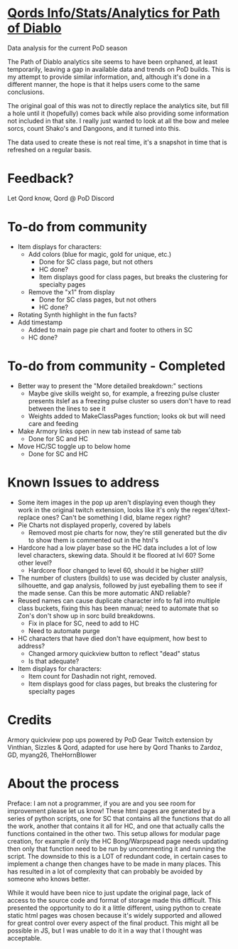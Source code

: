 # [Qords Info/Stats/Analytics for Path of Diablo](https://qordwasalreadytaken.github.io/pod-stats/Home.html)
Data analysis for the current PoD season

The Path of Diablo analytics site seems to have been orphaned, at least temporarily, leaving a gap in available data and trends on PoD builds. This is my attempt to provide similar information, and, although it's done in a different manner, the hope is that it helps users come to the same conclusions.

The original goal of this was not to directly replace the analytics site, but fill a hole until it (hopefully) comes back while also providing some information not included in that site. I really just wanted to look at all the bow and melee sorcs, count Shako's and Dangoons, and it turned into this.

The data used to create these is not real time, it's a snapshot in time that is refreshed on a regular basis.

# Feedback?
Let Qord know, Qord @ PoD Discord 

# To-do from community
* Item displays for characters:
    * Add colors (blue for magic, gold for unique, etc.)
        * Done for SC class page, but not others
        * HC done?
        * Item displays good for class pages, but breaks the clustering for specialty pages
    * Remove the "x1" from display
        * Done for SC class pages, but not others
        * HC done?
* Rotating Synth highlight in the fun facts?
* Add timestamp
    * Added to main page pie chart and footer to others in SC
    * HC done?


# To-do from community - Completed
* Better way to present the "More detailed breakdown:" sections
    * Maybe give skills weight so, for example, a freezing pulse cluster presents itslef as a freezing pulse cluster so users don't have to read between the lines to see it
    * Weights added to MakeClassPages function; looks ok but will need care and feeding
* Make Armory links open in new tab instead of same tab
    * Done for SC and HC
* Move HC/SC toggle up to below home
    * Done for SC and HC

# Known Issues to address
* Some item images in the pop up aren't displaying even though they work in the original twitch extension, looks like it's only the regex'd/text-replace ones? Can't be something I did, blame regex right? 
* Pie Charts not displayed properly, covered by labels
    * Removed most pie charts for now, they're still generated but the div to show them is commented out in the htnl's
* Hardcore had a low player base so the HC data includes a lot of low level characters, skewing data. Should it be floored at lvl 60? Some other level?
    * Hardcore floor changed to level 60, should it be higher still?
* The number of clusters (builds) to use was decided by cluster analysis, silhouette, and gap analysis, followed by just eyeballing them to see if the made sense. Can this be more automatic AND reliable?
* Reused names can cause duplicate character info to fall into multiple class buckets, fixing this has been manual; need to automate that so Zon's don't show up in sorc build breakdowns. 
    * Fix in place for SC, need to add to HC
    * Need to automate purge
* HC characters that have died don't have equipment, how best to address?
    * Changed armory quickview button to reflect "dead" status
    * Is that adequate?
* Item displays for characters:
    * Item count for Dashadin not right, removed.
    * Item displays good for class pages, but breaks the clustering for specialty pages

# Credits
Armory quickview pop ups powered by PoD Gear Twitch extension by Vinthian, Sizzles & Qord, adapted for use here by Qord
Thanks to Zardoz, GD, myang26, TheHornBlower

# About the process
Preface: I am not a programmer, if you are and you see room for improvement please let us know!
These html pages are generated by a series of python scripts, one for SC that contains all the functions that do all the work, another that contains it all for HC, and one that actually calls the functions contained in the other two. This setup allows for modular page creation, for example if only the HC Bong/Warpspead page needs updating then only that function need to be run by uncommenting it and running the script. The downside to this is a LOT of redundant code, in certain cases to implement a change then changes have to be made in many places. This has resulted in a lot of complexity that can probably be avoided by someone who knows better.

While it would have been nice to just update the original page, lack of access to the source code and format of storage made this difficult. This presented the opportunity to do it a little different, using python to create static html pages was chosen because it's widely supported and allowed for great control over every aspect of the final product. This might all be possible in JS, but I was unable to do it in a way that I thought was acceptable. 
